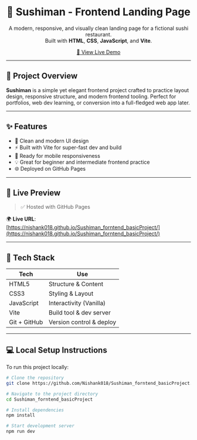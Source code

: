 <h1 align="center">🍣 Sushiman - Frontend Landing Page</h1>

<p align="center">
  A modern, responsive, and visually clean landing page for a fictional sushi restaurant.<br/>
  Built with <strong>HTML</strong>, <strong>CSS</strong>, <strong>JavaScript</strong>, and <strong>Vite</strong>.
</p>

<p align="center">
  <a href="https://nishank018.github.io/Sushiman_forntend_basicProject/" target="_blank">
    🔗 View Live Demo
  </a>
</p>

---

## 📌 Project Overview

**Sushiman** is a simple yet elegant frontend project crafted to practice layout design, responsive structure, and modern frontend tooling. Perfect for portfolios, web dev learning, or conversion into a full-fledged web app later.

---

## ✨ Features

- 🎨 Clean and modern UI design
- ⚡ Built with Vite for super-fast dev and build
- 📱 Ready for mobile responsiveness
- 💡 Great for beginner and intermediate frontend practice
- 🌐 Deployed on GitHub Pages

---

## 🚀 Live Preview

> ✅ Hosted with GitHub Pages

🌍 **Live URL**: [https://nishank018.github.io/Sushiman_forntend_basicProject/](https://nishank018.github.io/Sushiman_forntend_basicProject/)

---

## 📁 Tech Stack

| Tech            | Use                     |
|-----------------|--------------------------|
| HTML5           | Structure & Content      |
| CSS3            | Styling & Layout         |
| JavaScript      | Interactivity (Vanilla)  |
| Vite            | Build tool & dev server  |
| Git + GitHub    | Version control & deploy |

---

## 💻 Local Setup Instructions

To run this project locally:

```bash
# Clone the repository
git clone https://github.com/Nishank018/Sushiman_forntend_basicProject.git

# Navigate to the project directory
cd Sushiman_forntend_basicProject

# Install dependencies
npm install

# Start development server
npm run dev
